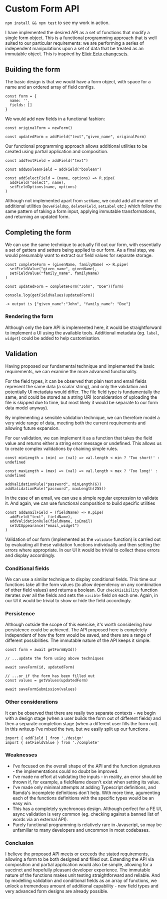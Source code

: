 # Custom Form API

`npm install && npm test` to see my work in action.

I have implemented the desired API as a set of functions that modify a single form object. This is a functional programming approach that is well suited to our particular requirements: we are performing a series of independent manipulations upon a set of data that be treated as an immutable object. This is inspired by [Elixir Ecto changesets](https://hexdocs.pm/ecto/Ecto.Changeset.html).

## Building the form

The basic design is that we would have a form object, with space for a name and an ordered array of field configs.

```
const form = {
  name: '',
  fields: []
}
```

We would add new fields in a functional fashion:

```
const originalForm = newForm()

const updatedForm = addField("text","given_name", originalForm)
```

Our functional programming approach allows additional utilities to be created using partial application and composition.

```
const addTextField = addField("text")

const addBooleanField = addField("boolean")

const addSelectField = (name, options) => R.pipe(
  addField("select", name),
  setFieldOptions(name, options)
)
```

Although not implemented apart from `setName`, we could add all manner of additional utilities (`moveFieldUp`, `deleteField`, `setLabel` etc.) which follow the same pattern of taking a form input, applying immutable transformations, and returning an updated form.

## Completing the form

We can use the same technique to actually fill out our form, with essentially a set of getters and setters being applied to our form. As a final step, we would presumably want to extract our field values for separate storage.

```
const completeForm = (givenName, familyName) => R.pipe(
  setFieldValue("given_name", givenName),
  setFieldValue("family_name", familyName)
)

const updatedForm = completeForm("John", "Doe")(form)

console.log(getFieldValues(updatedForm))

-> output is {"given_name":"John", "family_name": "Doe"}

```

### Rendering the form

Although only the bare API is implemented here, it would be straightforward to implement a UI using the available tools. Additional metadata (eg. `label`, `widget`) could be added to help customisation.

## Validation

Having proposed our fundamental technique and implemented the basic requirements, we can examine the more advanced functionality.

For the field types, it can be observed that plain text and email fields represent the same data (a scalar string), and only the validation and potentially UI metadata would differ. The file field type is fundamentally the same, and could be stored as a string URI (consideration of uploading the file is skipped due to time, but most likely it would be separate to our form data model anyway).

By implementing a sensible validation technique, we can therefore model a very wide range of data, meeting both the current requirements and allowing future expansion.

For our validation, we can implement it as a function that takes the field value and returns either a string error message or undefined. This allows us to create complex validations by chaining simple rules.

```
const minLength = (min) => (val) => val.length < min ? 'Too short!' : undefined

const maxLength = (max) => (val) => val.length > max ? 'Too long!' : undefined

addValidationRule("password", minLength(6))
addValidationRule("password", maxLength(255))
```

In the case of an email, we can use a simple regular expression to validate it. And again, we can use functional composition to build specific utilities

```
const addEmailField = (fieldName) => R.pipe(
  addField("text", fieldName),
  addValidationRule(fieldName, isEmail)
  setUIAppearance("email_widget")
)
```

Validation of our form (implemented as the `validate` function) is carried out by evaluating all these validation functions individually and then setting the errors where appropriate. In our UI it would be trivial to collect these errors and display accordingly.

### Conditional fields

We can use a similar technique to display conditional fields. This time our functions take all the form values (to allow dependency on any combination of other field values) and returns a boolean. Our `checkVisibility` function iterates over all the fields and sets the `visible` field on each one. Again, in our UI it would be trivial to show or hide the field accordingly.

### Persistence

Although outside the scope of this exercise, it's worth considering how persistence could be achieved. The API proposed here is completely independent of how the form would be saved, and there are a range of different possibilities. The immutable nature of the API keeps it simple.

```
const form = await getFormById()

// ...update the form using above techniques

await saveForm(id, updatedForm)

// ...or if the form has been filled out
const values = getValues(updatedForm)

await saveFormSubmission(values)

```

### Other considerations

It can be observed that there are really two separate contexts - we begin with a design stage (when a user builds the form out of different fields) and then a separate completion stage (when a different user fills the form out). In this writeup I've mixed the two, but we easily split up our functions .

```
import { addField } from './design'
import { setFieldValue } from './complete'
```

### Weaknesses

- I've focused on the overall shape of the API and the function signatures - the implementations could no doubt be improved.
- I've made no effort at validating the inputs - in reality, an error should be thrown if, for example, a fieldName doesn't exist when setting its value.
- I've made only minimal attempts at adding Typescript definitions, and Ramda's incomplete definitions don't help. With more time, agumenting each of the functions definitions with the specific types would be an easy win.
- This has a completely synchronous design. Although perfect for a FE UI, async validation is very common (eg. checking against a banned list of words via an external API).
- Purely functional programming is relatively rare in Javascript, so may be unfamiliar to many developers and uncommon in most codebases.

### Conclusion

I believe the proposed API meets or exceeds the stated requirements, allowing a form to be both designed and filled out. Extending the API via composition and partial application would also be simple, allowing for a succinct and hopefully pleasant developer experience. The immutable nature of the functions makes unit testing straightforward and reliable.
And by modelling validation and conditional fields as an array of functions, we unlock a tremendous amount of additional capability - new field types and very advanced form designs are already possible.
